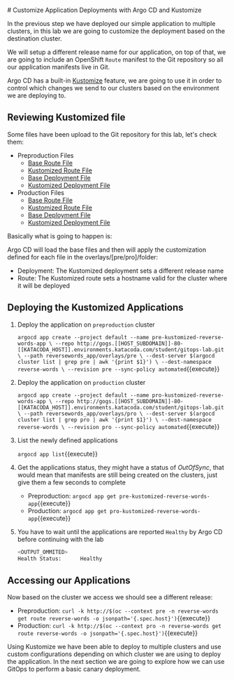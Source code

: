 <br>
# Customize Application Deployments with Argo CD and Kustomize

In the previous step we have deployed our simple application to multiple clusters, in this lab we are going to customize the deployment based on the destination cluster.

We will setup a different release name for our application, on top of that, we are going to include an OpenShift `Route` manifest to the Git repository so all our application
manifests live in Git.

Argo CD has a built-in [Kustomize](https://kustomize.io/) feature, we are going to use it in order to control which changes we send to our clusters based on the environment we are deploying to.

## Reviewing Kustomized file

Some files have been upload to the Git repository for this lab, let's check them:

* Preproduction Files
  * [Base Route File](http://gogs.[[HOST_SUBDOMAIN]]-80-[[KATACODA_HOST]].environments.katacoda.com/student/gitops-lab/src/pre/reversewords_app/base/route.yaml)
  * [Kustomized Route File](http://gogs.[[HOST_SUBDOMAIN]]-80-[[KATACODA_HOST]].environments.katacoda.com/student/gitops-lab/src/pre/reversewords_app/overlays/pre/route.yaml)
  * [Base Deployment File](http://gogs.[[HOST_SUBDOMAIN]]-80-[[KATACODA_HOST]].environments.katacoda.com/student/gitops-lab/src/pre/reversewords_app/base/deployment.yaml)
  * [Kustomized Deployment File](http://gogs.[[HOST_SUBDOMAIN]]-80-[[KATACODA_HOST]].environments.katacoda.com/student/gitops-lab/src/pre/reversewords_app/overlays/pre/deployment.yaml)
* Production Files
  * [Base Route File](http://gogs.[[HOST_SUBDOMAIN]]-80-[[KATACODA_HOST]].environments.katacoda.com/student/gitops-lab/src/pro/reversewords_app/base/route.yaml)
  * [Kustomized Route File](http://gogs.[[HOST_SUBDOMAIN]]-80-[[KATACODA_HOST]].environments.katacoda.com/student/gitops-lab/src/pro/reversewords_app/overlays/pro/route.yaml)
  * [Base Deployment File](http://gogs.[[HOST_SUBDOMAIN]]-80-[[KATACODA_HOST]].environments.katacoda.com/student/gitops-lab/src/pro/reversewords_app/base/deployment.yaml)
  * [Kustomized Deployment File](http://gogs.[[HOST_SUBDOMAIN]]-80-[[KATACODA_HOST]].environments.katacoda.com/student/gitops-lab/src/pro/reversewords_app/overlays/pro/deployment.yaml)

Basically what is going to happen is:

Argo CD will load the base files and then will apply the customization defined for each file in the overlays/[pre/pro]/folder:

* Deployment: The Kustomized deployment sets a different release name
* Route: The Kustomized route sets a hostname valid for the cluster where it will be deployed

## Deploying the Kustomized Applications

1. Deploy the application on `preproduction` cluster

    ``argocd app create --project default --name pre-kustomized-reverse-words-app \
    --repo http://gogs.[[HOST_SUBDOMAIN]]-80-[[KATACODA_HOST]].environments.katacoda.com/student/gitops-lab.git \
    --path reversewords_app/overlays/pre \
    --dest-server $(argocd cluster list | grep pre | awk '{print $1}') \
    --dest-namespace reverse-words \
    --revision pre --sync-policy automated``{{execute}}
2. Deploy the application on `production` cluster

    ``argocd app create --project default --name pro-kustomized-reverse-words-app \
    --repo http://gogs.[[HOST_SUBDOMAIN]]-80-[[KATACODA_HOST]].environments.katacoda.com/student/gitops-lab.git \
    --path reversewords_app/overlays/pro \
    --dest-server $(argocd cluster list | grep pro | awk '{print $1}') \
    --dest-namespace reverse-words \
    --revision pro --sync-policy automated``{{execute}}
3. List the newly defined applications

    ``argocd app list``{{execute}}
4. Get the applications status, they might have a status of _OutOfSync_, that would mean that manifests are still being created on the clusters, just give them a few seconds to complete

    * Preproduction: ``argocd app get pre-kustomized-reverse-words-app``{{execute}}
    * Production: ``argocd app get pro-kustomized-reverse-words-app``{{execute}}
5. You have to wait until the applications are reported `Healthy` by Argo CD before continuing with the lab

    ~~~sh
    <OUTPUT_OMMITED>
    Health Status:      Healthy
    ~~~

## Accessing our Applications

Now based on the cluster we access we should see a different release:

* Preproduction: ``curl -k http://$(oc --context pre -n reverse-words get route reverse-words -o jsonpath='{.spec.host}')``{{execute}}
* Production: ``curl -k http://$(oc --context pro -n reverse-words get route reverse-words -o jsonpath='{.spec.host}')``{{execute}}

Using Kustomize we have been able to deploy to multiple clusters and use custom configurations depending on which cluster we are using to deploy the application. In the next section we are going to explore how we can use GitOps to perform a basic canary deployment.